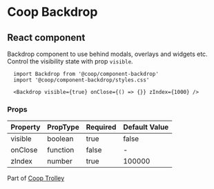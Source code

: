 # Coop Backdrop

## React component

Backdrop component to use behind modals, overlays and widgets etc. Control the visibility state with prop `visible`.

```
  import Backdrop from '@coop/component-backdrop'
  import '@coop/component-backdrop/styles.css'

  <Backdrop visible={true} onClose={() => {}} zIndex={1000} />
```

### Props

| Property            | PropType         | Required | Default Value |
| ------------------- | ---------------- | -------- | ------------- |
| visible             | boolean          | true     | false         |
| onClose             | function         | false    | -             |
| zIndex              | number           | true     | 100000        |

Part of [Coop Trolley](https://github.com/theisof/coop-trolley)